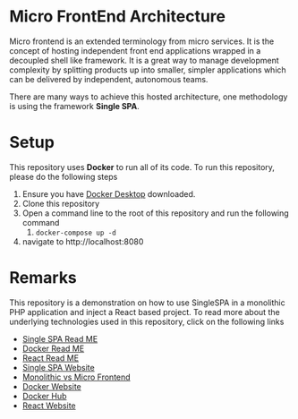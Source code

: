 # Micro FrontEnd Architecture
Micro frontend is an extended terminology from micro services. It is the concept of hosting independent front end applications wrapped in a decoupled shell like framework. It is a great way to manage development complexity by splitting products up into smaller, simpler applications which can be delivered by independent, autonomous teams. 

There are many ways to achieve this hosted architecture, one methodology is using the framework **Single SPA**. 

# Setup
This repository uses **Docker** to run all of its code. To run this repository, please do the following steps
1. Ensure you have [Docker Desktop](https://www.docker.com/products/docker-desktop/) downloaded.
2. Clone this repository
3. Open a command line to the root of this repository and run the following command
   1. `docker-compose up -d`
4. navigate to http://localhost:8080

# Remarks
This repository is a demonstration on how to use SingleSPA in a monolithic PHP application and inject a React based project. To read more about the underlying technologies used in this repository, click on the following links
- [Single SPA Read ME](docs/SingleSPA.md)
- [Docker Read ME](docs/Docker.md)
- [React Read ME](docs/React.md)
- [Single SPA Website](https://single-spa.js.org/)
- [Monolithic vs Micro Frontend](https://micro-frontends.org/)
- [Docker Website](https://www.docker.com/)
- [Docker Hub](https://hub.docker.com/)
- [React Website](https://reactjs.org/)